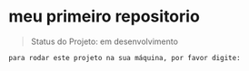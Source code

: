 <h1> meu primeiro repositorio </h1>

> Status do Projeto: em desenvolvimento

```
para rodar este projeto na sua máquina, por favor digite:

```
